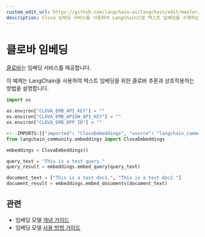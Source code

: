 ```yaml
---
custom_edit_url: https://github.com/langchain-ai/langchain/edit/master/docs/docs/integrations/text_embedding/clova.ipynb
description: Clova 임베딩 서비스를 사용하여 LangChain으로 텍스트 임베딩을 수행하는 방법을 설명합니다.
---
```


# 클로바 임베딩
[클로바](https://api.ncloud-docs.com/docs/ai-naver-clovastudio-summary)는 임베딩 서비스를 제공합니다.

이 예제는 LangChain을 사용하여 텍스트 임베딩을 위한 클로바 추론과 상호작용하는 방법을 설명합니다.

```python
import os

os.environ["CLOVA_EMB_API_KEY"] = ""
os.environ["CLOVA_EMB_APIGW_API_KEY"] = ""
os.environ["CLOVA_EMB_APP_ID"] = ""
```


```python
<!--IMPORTS:[{"imported": "ClovaEmbeddings", "source": "langchain_community.embeddings", "docs": "https://api.python.langchain.com/en/latest/embeddings/langchain_community.embeddings.clova.ClovaEmbeddings.html", "title": "Clova Embeddings"}]-->
from langchain_community.embeddings import ClovaEmbeddings
```


```python
embeddings = ClovaEmbeddings()
```


```python
query_text = "This is a test query."
query_result = embeddings.embed_query(query_text)
```


```python
document_text = ["This is a test doc1.", "This is a test doc2."]
document_result = embeddings.embed_documents(document_text)
```


## 관련

- 임베딩 모델 [개념 가이드](/docs/concepts/#embedding-models)
- 임베딩 모델 [사용 방법 가이드](/docs/how_to/#embedding-models)
